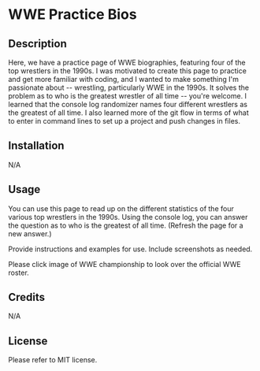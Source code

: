 # WWE Practice Bios

## Description

Here, we have a practice page of WWE biographies, featuring four of the top wrestlers in the 1990s. I was motivated to create this page to practice and get more familiar with coding, and I wanted to make something I'm passionate about -- wrestling, particularly WWE in the 1990s. It solves the problem as to who is the greatest wrestler of all time -- you're welcome.
I learned that the console log randomizer names four different wrestlers as the greatest of all time. I also learned more of the git flow in terms of what to enter in command lines to set up a project and push changes in files.

## Installation

N/A

## Usage

You can use this page to read up on the different statistics of the four various top wrestlers in the 1990s. Using the console log, you can answer the question as to who is the greatest of all time.
(Refresh the page for a new answer.)

Provide instructions and examples for use. Include screenshots as needed.

Please click image of WWE championship to look over the official WWE roster.

## Credits

N/A

## License

Please refer to MIT license.